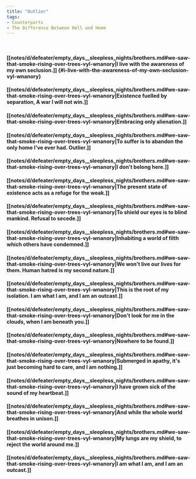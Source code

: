 ```yaml
---
title: "Outlier"
tags:
- Counterparts
- The Difference Between Hell and Home
---
```

&nbsp;
#### [[notes/d/defeater/empty_days__sleepless_nights/brothers.md#we-saw-that-smoke-rising-over-trees-vyl-wnanory|I live with the awareness of my own seclusion.]] {#i-live-with-the-awareness-of-my-own-seclusion-vyl-wnanory}
#### [[notes/d/defeater/empty_days__sleepless_nights/brothers.md#we-saw-that-smoke-rising-over-trees-vyl-wnanory|Existence fuelled by separation, A war I will not win.]]
#### [[notes/d/defeater/empty_days__sleepless_nights/brothers.md#we-saw-that-smoke-rising-over-trees-vyl-wnanory|Embracing only alienation.]]
#### [[notes/d/defeater/empty_days__sleepless_nights/brothers.md#we-saw-that-smoke-rising-over-trees-vyl-wnanory|To suffer is to abandon the only home I've ever had. Outlier.]]
#### [[notes/d/defeater/empty_days__sleepless_nights/brothers.md#we-saw-that-smoke-rising-over-trees-vyl-wnanory|I don't belong here.]]
#### [[notes/d/defeater/empty_days__sleepless_nights/brothers.md#we-saw-that-smoke-rising-over-trees-vyl-wnanory|The present state of existence acts as a refuge for the weak.]]
#### [[notes/d/defeater/empty_days__sleepless_nights/brothers.md#we-saw-that-smoke-rising-over-trees-vyl-wnanory|To shield our eyes is to blind mankind. Refusal to secede.]]
#### [[notes/d/defeater/empty_days__sleepless_nights/brothers.md#we-saw-that-smoke-rising-over-trees-vyl-wnanory|Inhabiting a world of filth which others have condemned.]]
#### [[notes/d/defeater/empty_days__sleepless_nights/brothers.md#we-saw-that-smoke-rising-over-trees-vyl-wnanory|We won't live our lives for them. Human hatred is my second nature.]]
#### [[notes/d/defeater/empty_days__sleepless_nights/brothers.md#we-saw-that-smoke-rising-over-trees-vyl-wnanory|This is the root of my isolation. I am what I am, and I am an outcast.]]
#### [[notes/d/defeater/empty_days__sleepless_nights/brothers.md#we-saw-that-smoke-rising-over-trees-vyl-wnanory|Don't look for me in the clouds, when I am beneath you.]]
#### [[notes/d/defeater/empty_days__sleepless_nights/brothers.md#we-saw-that-smoke-rising-over-trees-vyl-wnanory|Nowhere to be found.]]
#### [[notes/d/defeater/empty_days__sleepless_nights/brothers.md#we-saw-that-smoke-rising-over-trees-vyl-wnanory|Submerged in apathy, it's just becoming hard to care, and I am nothing.]]
#### [[notes/d/defeater/empty_days__sleepless_nights/brothers.md#we-saw-that-smoke-rising-over-trees-vyl-wnanory|I have grown sick of the sound of my heartbeat.]]
#### [[notes/d/defeater/empty_days__sleepless_nights/brothers.md#we-saw-that-smoke-rising-over-trees-vyl-wnanory|And while the whole world breathes in unison.]]
#### [[notes/d/defeater/empty_days__sleepless_nights/brothers.md#we-saw-that-smoke-rising-over-trees-vyl-wnanory|My lungs are my shield, to reject the world around me.]]
#### [[notes/d/defeater/empty_days__sleepless_nights/brothers.md#we-saw-that-smoke-rising-over-trees-vyl-wnanory|I am what I am, and I am an outcast.]]
